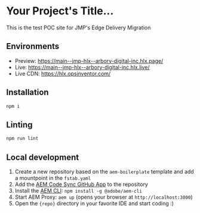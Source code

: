 # Your Project's Title...
This is the test POC site for JMP's Edge Delivery Migration

## Environments
- Preview: https://main--jmp-hlx--arbory-digital-inc.hlx.page/
- Live: https://main--jmp-hlx--arbory-digital-inc.hlx.live/
- Live CDN: https://hlx.opsinventor.com/
## Installation

```sh
npm i
```

## Linting

```sh
npm run lint
```

## Local development

1. Create a new repository based on the `aem-boilerplate` template and add a mountpoint in the `fstab.yaml`
1. Add the [AEM Code Sync GitHub App](https://github.com/apps/aem-code-sync) to the repository
1. Install the [AEM CLI](https://github.com/adobe/helix-cli): `npm install -g @adobe/aem-cli`
1. Start AEM Proxy: `aem up` (opens your browser at `http://localhost:3000`)
1. Open the `{repo}` directory in your favorite IDE and start coding :)
